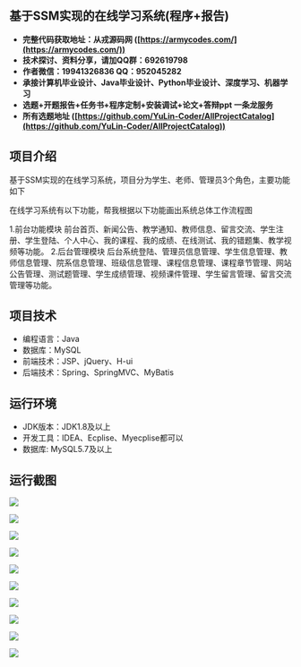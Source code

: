 ## 基于SSM实现的在线学习系统(程序+报告)

- <b>完整代码获取地址：从戎源码网 ([https://armycodes.com/](https://armycodes.com/))</b>
- <b>技术探讨、资料分享，请加QQ群：692619798</b> 
- <b>作者微信：19941326836  QQ：952045282</b> 
- <b>承接计算机毕业设计、Java毕业设计、Python毕业设计、深度学习、机器学习</b>
- <b>选题+开题报告+任务书+程序定制+安装调试+论文+答辩ppt 一条龙服务</b>
- <b>所有选题地址 ([https://github.com/YuLin-Coder/AllProjectCatalog](https://github.com/YuLin-Coder/AllProjectCatalog)) </b>

## 项目介绍
基于SSM实现的在线学习系统，项目分为学生、老师、管理员3个角色，主要功能如下

在线学习系统有以下功能，帮我根据以下功能画出系统总体工作流程图

1.前台功能模块
前台首页、新闻公告、教学通知、教师信息、留言交流、学生注册、学生登陆、个人中心、我的课程、我的成绩、在线测试、我的错题集、教学视频等功能。
2.后台管理模块
后台系统登陆、管理员信息管理、学生信息管理、教师信息管理、院系信息管理、班级信息管理、课程信息管理、课程章节管理、网站公告管理、测试题管理、学生成绩管理、视频课件管理、学生留言管理、留言交流管理等功能。

## 项目技术
- 编程语言：Java
- 数据库：MySQL
- 前端技术：JSP、jQuery、H-ui
- 后端技术：Spring、SpringMVC、MyBatis

## 运行环境
- JDK版本：JDK1.8及以上
- 开发工具：IDEA、Ecplise、Myecplise都可以
- 数据库: MySQL5.7及以上

## 运行截图
![](screenshot/1.png)

![](screenshot/2.png)

![](screenshot/3.png)

![](screenshot/4.png)

![](screenshot/5.png)

![](screenshot/6.png)

![](screenshot/7.png)

![](screenshot/8.png)

![](screenshot/9.png)

![](screenshot/10.png)
